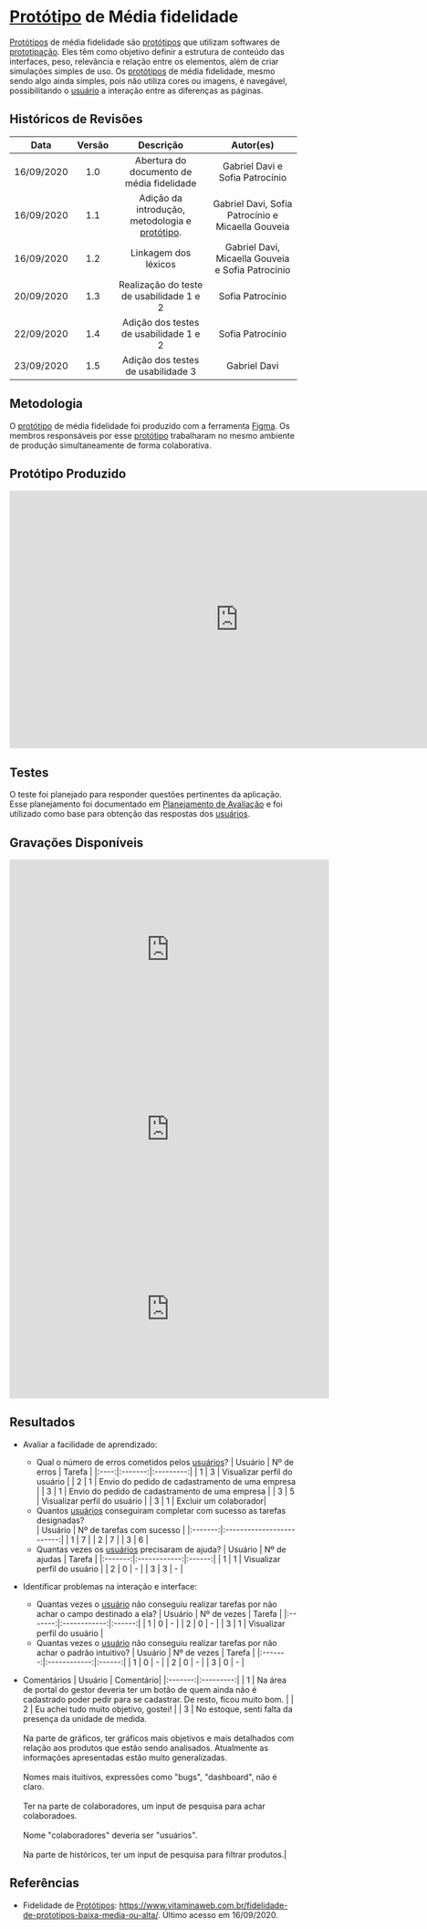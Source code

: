 # [Protótipo](Modeling/objeto?id=protótipo) de Média fidelidade

[Protótipos](Modeling/objeto?id=protótipo) de média fidelidade são [protótipos](Modeling/objeto?id=protótipo) que utilizam softwares de [prototipação](/Modeling/verbo?id=prototipação). Eles têm como objetivo definir a estrutura de conteúdo das interfaces, peso, relevância e relação entre os elementos, além de criar simulações simples de uso.
Os [protótipos](Modeling/objeto?id=protótipo) de média fidelidade, mesmo sendo algo ainda simples, pois não utiliza cores ou imagens, é navegável, possibilitando o [usuário](Modeling/objeto?id=usuário) a interação entre as diferenças as páginas.

## Históricos de Revisões

|    Data    | Versão |                                   Descrição                                    |                     Autor(es)                     |
| :--------: | :----: | :----------------------------------------------------------------------------: | :-----------------------------------------------: |
| 16/09/2020 |  1.0   |                   Abertura do documento de média fidelidade                    |          Gabriel Davi e Sofia Patrocínio          |
| 16/09/2020 |  1.1   | Adição da introdução, metodologia e [protótipo](Modeling/objeto?id=protótipo). | Gabriel Davi, Sofia Patrocínio e Micaella Gouveia |
| 16/09/2020 |  1.2   |                              Linkagem dos léxicos                              | Gabriel Davi, Micaella Gouveia e Sofia Patrocínio |
| 20/09/2020 |  1.3   |                    Realização do teste de usabilidade 1 e 2                    |                 Sofia Patrocínio                  |
| 22/09/2020 |  1.4   |                     Adição dos testes de usabilidade 1 e 2                     |                 Sofia Patrocínio                  |
| 23/09/2020 |  1.5   |                     Adição dos testes de usabilidade 3                     |                 Gabriel Davi                  |

## Metodologia

O [protótipo](Modeling/objeto?id=protótipo) de média fidelidade foi produzido com a ferramenta [Figma](https://www.figma.com/). Os membros responsáveis por esse [protótipo](Modeling/objeto?id=protótipo) trabalharam no mesmo ambiente de produção simultaneamente de forma colaborativa.

## Protótipo Produzido

<iframe style="border: 1px solid rgba(0, 0, 0, 0.1);" width="800" height="450" src="https://www.figma.com/embed?embed_host=share&url=https%3A%2F%2Fwww.figma.com%2Fproto%2Fga6E3hGIlahn0GsmcnsAVq%2FSTOCK%3Fchrome%3DDOCUMENTATION%26embed_host%3Dshare%26kind%3D%26node-id%3D2%253A2%26scaling%3Dscale-down&chrome=DOCUMENTATION" allowfullscreen></iframe>

## Testes

O teste foi planejado para responder questões pertinentes da aplicação. Esse planejamento foi documentado em [Planejamento de Avaliação](Product/PlanejamentoAvaliacao.md) e foi utilizado como base para obtenção das respostas dos [usuários](Modeling/objeto?id=usuário).

## Gravações Disponíveis

<iframe allowFullScreen="allowFullScreen" src="https://www.youtube.com/embed/VPWiOUD3rSk?ecver=1&amp;iv_load_policy=1&amp;yt:stretch=16:9&amp;autohide=1&amp;color=red&amp;width=560&amp;width=560" width="560" height="315" allowtransparency="true" frameborder="0"><div><a  id="p8G01bs2" href="https://www.twinstiarasandtantrums.com/2020/06/buying-a-mattress-is-a-nightmare/">Simba sleep review</a></div><div><a  id="p8G01bs2" href="https://www.ihertfordshire.co.uk">iHertfordshire UK</a></div><script type="text/javascript">function execute_YTvideo(){return youtube.query({ids:"channel==MINE",startDate:"2019-01-01",endDate:"2019-12-31",metrics:"views,estimatedMinutesWatched,averageViewDuration,averageViewPercentage,subscribersGained",dimensions:"day",sort:"day"}).then(function(e){},function(e){console.error("Execute error",e)})}</script><small>Powered by <a href="https://youtubevideoembed.com/ ">Embed YouTube Video</a></small></iframe>

<iframe allowFullScreen="allowFullScreen" src="https://www.youtube.com/embed/4Z0erm9aRms?ecver=1&amp;iv_load_policy=1&amp;yt:stretch=16:9&amp;autohide=1&amp;color=red&amp;width=560&amp;width=560" width="560" height="315" allowtransparency="true" frameborder="0"><div><a  id="p8G01bs2" href="https://www.twinstiarasandtantrums.com/2020/06/buying-a-mattress-is-a-nightmare/">Simba sleep review</a></div><div><a  id="p8G01bs2" href="https://www.ihertfordshire.co.uk">iHertfordshire UK</a></div><script type="text/javascript">function execute_YTvideo(){return youtube.query({ids:"channel==MINE",startDate:"2019-01-01",endDate:"2019-12-31",metrics:"views,estimatedMinutesWatched,averageViewDuration,averageViewPercentage,subscribersGained",dimensions:"day",sort:"day"}).then(function(e){},function(e){console.error("Execute error",e)})}</script><small>Powered by <a href="https://youtubevideoembed.com/ ">Embed YouTube Video</a></small></iframe>

<iframe width="560" height="315" src="https://www.youtube.com/embed/amuLpb9doD4" frameborder="0" allow="accelerometer; autoplay; clipboard-write; encrypted-media; gyroscope; picture-in-picture" allowfullscreen></iframe>

## Resultados

- Avaliar a facilidade de aprendizado:
  - Qual o número de erros cometidos pelos [usuários](Modeling/objeto?id=usuário)?
    | Usuário | Nº de erros | Tarefa |
    |:----:|:-------:|:---------:|
    | 1 | 3 | Visualizar perfil do usuário |
    | 2 | 1 | Envio do pedido de cadastramento de uma empresa |
    | 3 | 1 | Envio do pedido de cadastramento de uma empresa |
    | 3 | 5 | Visualizar perfil do usuário |
    | 3 | 1 | Excluir um colaborador|
  - Quantos [usuários](Modeling/objeto?id=usuário) conseguiram completar com sucesso as tarefas designadas?<br>
    | Usuário | Nº de tarefas com sucesso |
    |:-------:|:-------------------------:|
    | 1 | 7 |
    | 2 | 7 |
    | 3 | 6 |
  - Quantas vezes os [usuários](Modeling/objeto?id=usuário) precisaram de ajuda?
    | Usuário | Nº de ajudas | Tarefa |
    |:-------:|:------------:|:------:|
    | 1 | 1 | Visualizar perfil do usuário |
    | 2 | 0 | - |
    | 3 | 3 | - |
- Identificar problemas na interação e interface:

  - Quantas vezes o [usuário](Modeling/objeto?id=usuário) não conseguiu realizar tarefas por não achar o campo destinado a ela?
    | Usuário | Nº de vezes | Tarefa |
    |:-------:|:------------:|:------:|
    | 1 | 0 | - |
    | 2 | 0 | - |
    | 3 | 1 | Visualizar perfil do usuário |
  - Quantas vezes o [usuário](Modeling/objeto?id=usuário) não conseguiu realizar tarefas por não achar o padrão intuitivo?
    | Usuário | Nº de vezes | Tarefa |
    |:-------:|:------------:|:------:|
    | 1 | 0 | - |
    | 2 | 0 | - |
    | 3 | 0 | - |

- Comentários
  | Usuário | Comentário|
  |:-------:|:---------:|
  | 1 | Na área de portal do gestor deveria ter um botão de quem ainda não é cadastrado poder pedir para se cadastrar. De resto, ficou muito bom. |
  | 2 | Eu achei tudo muito objetivo, gostei! |
  | 3 |   No estoque, senti falta da presença da unidade de medida.<br><br> Na parte de gráficos, ter gráficos mais objetivos e mais detalhados com relação aos produtos que estão sendo analisados. Atualmente as informações apresentadas estão muito generalizadas.<br><br> Nomes mais ituitivos, expressões como "bugs", "dashboard", não é claro.<br><br> Ter na parte de colaboradores, um input de pesquisa para achar colaboradoes.<br><br>Nome "colaboradores" deveria ser "usuários".<br><br>Na parte de históricos, ter um input de pesquisa para filtrar produtos.|

## Referências

- Fidelidade de [Protótipos](Modeling/objeto?id=protótipo): <https://www.vitaminaweb.com.br/fidelidade-de-prototipos-baixa-media-ou-alta/>. Último acesso em 16/09/2020.
